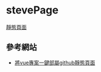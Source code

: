 # stevePage

 [靜態頁面](https://chenhan20.github.io/stevePage/)


## 參考網站
* [將vue專案一鍵部屬github靜態頁面](https://hsiangfeng.github.io/vue/20200214/1055437216/)
